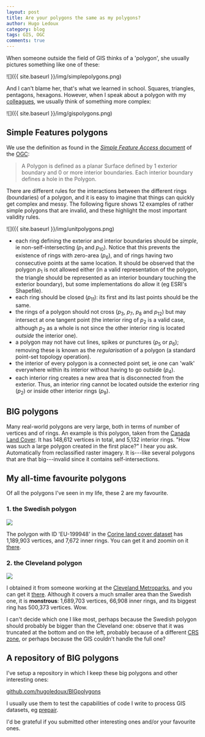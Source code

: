 ```yaml
---
layout: post
title: Are your polygons the same as my polygons? 
author: Hugo Ledoux
category: blog
tags: GIS, OGC
comments: true
---
```



When someone outside the field of GIS thinks of a 'polygon', she usually pictures something like one of these:

![]({{ site.baseurl }}/img/simplepolygons.png)

And I can't blame her, that's what we learned in school. Squares, triangles, pentagons, hexagons.
However, when I speak about a polygon with my [colleagues](http://3dgeoinfo.bk.tudelft.nl/about/), we usually think of something more complex:

![]({{ site.baseurl }}/img/gispolygons.png)


## Simple Features polygons

We use the definition as found in the [*Simple Feature Access* document](http://www.opengeospatial.org/standards/sfa) of the [OGC](http://www.opengeospatial.org): 

> A Polygon is defined as a planar Surface defined by 1 exterior boundary and 0 or more interior boundaries. Each interior boundary defines a hole in the Polygon.

There are different rules for the interactions between the different rings (boundaries) of a polygon, and it is easy to imagine that things can quickly get complex and messy.
The following figure shows 12 examples of rather simple polygons that are invalid, and these highlight the most important validity rules.

![]({{ site.baseurl }}/img/unitpolygons.png)

  - each ring defining the exterior and interior boundaries should be *simple*, ie non-self-intersecting (*p*<sub>1</sub> and *p*<sub>10</sub>). Notice that this prevents the existence of rings with zero-area (*p*<sub>6</sub>), and of rings having two consecutive points at the same location. It should be observed that the polygon *p*<sub>1</sub> is not allowed either (in a valid representation of the polygon, the triangle should be represented as an interior boundary touching the exterior boundary), but some implementations do allow it (eg ESRI's Shapefile).
  - each ring should be closed (*p*<sub>11</sub>): its first and its last points should be the same.
  - the rings of a polygon should not cross (*p*<sub>3</sub>, *p*<sub>7</sub>, *p*<sub>8</sub> and *p*<sub>12</sub>) but may intersect at one tangent point (the interior ring of *p*<sub>2</sub> is a valid case, although *p*<sub>2</sub> as a whole is not since the other interior ring is located *outside* the interior one).
  - a polygon may not have cut lines, spikes or punctures (*p*<sub>5</sub> or *p*<sub>6</sub>); removing these is known as the *regularisation* of a polygon (a standard point-set topology operation).
  - the interior of every polygon is a connected point set, ie one can 'walk' everywhere within its interior without having to go outside (*p*<sub>4</sub>).
  - each interior ring creates a new area that is disconnected from the exterior. Thus, an interior ring cannot be located outside the exterior ring (*p*<sub>2</sub>) or inside other interior rings (*p*<sub>9</sub>).


## BIG polygons

Many real-world polygons are very large, both in terms of number of vertices and of rings.
An example is this polygon, taken from the [Canada Land Cover](http://www.geobase.ca/geobase/en/data/landcover/index.html).
It has 148,612 vertices in total, and 5,132 interior rings.
"How was such a large polygon created in the first place?" I hear you ask. 
Automatically from reclassified raster imagery.
It is---like several polygons that are that big---invalid since it contains self-intersections. 


<script src="https://gist.github.com/hugoledoux/ee23076b6b35cdcc4ac1.js"></script>


## My all-time favourite polygons

Of all the polygons I've seen in my life, these 2 are my favourite.

### 1. the Swedish polygon

[<img src="{{ site.baseurl }}/img/bigpolygon_sweden.png">](https://github.com/hugoledoux/BIGpolygons/blob/master/EU-199948.geojson)

The polygon with ID 'EU-199948' in the [Corine land cover dataset](http://www.eea.europa.eu/data-and-maps/data/clc-2006-vector-data-version-3) has 1,189,903 vertices, and 7,672  inner rings.
You can get it and zoomin on it [there](https://github.com/hugoledoux/BIGpolygons/blob/master/EU-199948.geojson).

### 2. the Cleveland polygon

[<img src="{{ site.baseurl }}/img/bigpolygon_cleveland.png">](https://github.com/hugoledoux/BIGpolygons/blob/master/cleveland.geojson)

I obtained it from someone working at the [Cleveland Metroparks](http://clevelandmetroparks.com), and you can get it [there](https://github.com/hugoledoux/BIGpolygons/blob/master/cleveland.geojson).
Although it covers a much smaller area than the Swedish one, it is **monstrous**: 1,689,703 vertices, 66,908 inner rings, and its biggest ring has 500,373 vertices. Wow.

I can't decide which one I like most, perhaps because the Swedish polygon should probably be bigger than the Cleveland one: observe that it was truncated at the bottom and on the left, probably because of a different [CRS zone](https://en.wikipedia.org/wiki/Spatial_reference_system), or perhaps because the GIS couldn't handle the full one?


## A repository of BIG polygons

I've setup a repository in which I keep these big polygons and other interesting ones:

<a href="https://github.com/hugoledoux/BIGpolygons"><i class="fa fa-github fa-lg"></i> github.com/hugoledoux/BIGpolygons</a>

I usually use them to test the capabilities of code I write to process GIS datasets, eg [prepair](https://github.com/tudelft3d/prepair).

I'd be grateful if you submitted other interesting ones and/or your favourite ones. 
